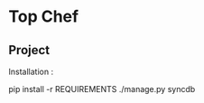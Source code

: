 Top Chef
====================

Project
---------------------

Installation :

pip install -r REQUIREMENTS
./manage.py syncdb